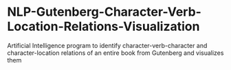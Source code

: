 # NLP-Gutenberg-Character-Verb-Location-Relations-Visualization
Artificial Intelligence program to identify character-verb-character and character-location relations of an entire book from Gutenberg and visualizes them
